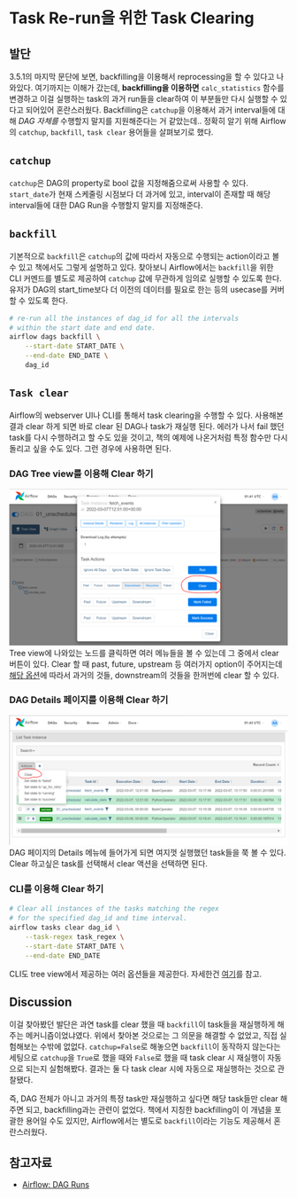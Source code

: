 # Task Re-run을 위한 Task Clearing

## 발단
3.5.1의 마지막 문단에 보면, backfilling을 이용해서 reprocessing을 할 수 있다고 나와있다.
여기까지는 이해가 갔는데, **backfilling을 이용하면** `calc_statistics` 함수를 변경하고 이걸 실행하는 task의 과거 run들을 clear하여 이 부분들만 다시 실행할 수 있다고 되어있어 혼란스러웠다.
Backfilling은 `catchup`을 이용해서 과거 interval들에 대해 *DAG 자체를* 수행할지 말지를 지원해준다는 거 같았는데.. 정확히 알기 위해 Airflow의 `catchup`, `backfill`, `task clear` 용어들을 살펴보기로 했다.

## `catchup`
`catchup`은 DAG의 property로 bool 값을 지정해줌으로써 사용할 수 있다.
`start_date`가 현재 스케줄링 시점보다 더 과거에 있고, interval이 존재할 때 해당 interval들에 대한 DAG Run을 수행할지 말지를 지정해준다.

## `backfill`
기본적으로 `backfill`은 `catchup`의 값에 따라서 자동으로 수행되는 action이라고 볼 수 있고 책에서도 그렇게 설명하고 있다.
찾아보니 Airflow에서는 `backfill`을 위한 CLI 커멘드를 별도로 제공하여 `catchup` 값에 무관하게 임의로 실행할 수 있도록 한다.
유저가 DAG의 start_time보다 더 이전의 데이터를 필요로 한는 등의 usecase를 커버할 수 있도록 한다.
```bash
# re-run all the instances of dag_id for all the intervals
# within the start date and end date.
airflow dags backfill \
    --start-date START_DATE \
    --end-date END_DATE \
    dag_id
```

## `Task clear`
Airflow의 webserver UI나 CLI를 통해서 task clearing을 수행할 수 있다.
사용해본 결과 clear 하게 되면 바로 clear 된 DAG나 task가 재실행 된다.
에러가 나서 fail 했던 task를 다시 수행하려고 할 수도 있을 것이고, 책의 예제에 나온거처럼 특정 함수만 다시 돌리고 싶을 수도 있다.
그런 경우에 사용하면 된다.

### DAG Tree view를 이용해 Clear 하기
![](./images/clear_using_tree_view.PNG)
Tree view에 나와있는 노드를 클릭하면 여러 메뉴들을 볼 수 있는데 그 중에서 clear 버튼이 있다.
Clear 할 때 past, future, upstream 등 여러가지 option이 주어지는데 [해당 옵션](https://airflow.apache.org/docs/apache-airflow/stable/dag-run.html#re-run-tasks)에 따라서 과거의 것들, downstream의 것들을 한꺼번에 clear 할 수 있다.

### DAG Details 페이지를 이용해 Clear 하기
![](./images/clearing_using_details.PNG)
DAG 페이지의 Details 메뉴에 들어가게 되면 여지껏 실행했던 task들을 쭉 볼 수 있다.
Clear 하고싶은 task를 선택해서 clear 액션을 선택하면 된다.

### CLI를 이용해 Clear 하기
```bash
# Clear all instances of the tasks matching the regex
# for the specified dag_id and time interval.
airflow tasks clear dag_id \
    --task-regex task_regex \
    --start-date START_DATE \
    --end-date END_DATE
```
CLI도 tree view에서 제공하는 여러 옵션들을 제공한다. 자세한건 [여기](https://airflow.apache.org/docs/apache-airflow/stable/cli-and-env-variables-ref.html#clear)를 참고.


## Discussion
이걸 찾아봤던 발단은 과연 task를 clear 했을 때 `backfill`이 task들을 재실행하게 해주는 메커니즘이었냐였다.
위에서 찾아본 것으로는 그 의문을 해결할 수 없었고, 직접 실험해보는 수밖에 없없다.
`catchup=False`로 해놓으면 `backfill`이 동작하지 않는다는 세팅으로 `catchup`을 `True`로 했을 때와 `False`로 했을 때 task clear 시 재실행이 자동으로 되는지 실험해봤다.
결과는 둘 다 task clear 시에 자동으로 재실행하는 것으로 관찰됐다.

즉, DAG 전체가 아니고 과거의 특정 task만 재실행하고 싶다면 해당 task들만 clear 해주면 되고, backfilling과는 관련이 없었다.
책에서 지칭한 backfilling이 이 개념을 포괄한 용어일 수도 있지만, Airflow에서는 별도로 `backfill`이라는 기능도 제공해서 혼란스러웠다.

## 참고자료
- [Airflow: DAG Runs](https://airflow.apache.org/docs/apache-airflow/stable/dag-run.html#catchup)